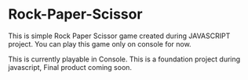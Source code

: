 # Rock-Paper-Scissor
This is simple Rock Paper Scissor game created during JAVASCRIPT project. You can play this game only on console for now.

This is currently playable in Console.
This is a foundation project during javascript, Final product coming soon.
